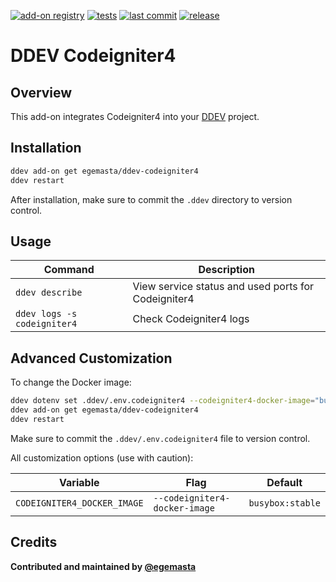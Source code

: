 [![add-on registry](https://img.shields.io/badge/DDEV-Add--on_Registry-blue)](https://addons.ddev.com)
[![tests](https://github.com/egemasta/ddev-codeigniter4/actions/workflows/tests.yml/badge.svg?branch=main)](https://github.com/egemasta/ddev-codeigniter4/actions/workflows/tests.yml?query=branch%3Amain)
[![last commit](https://img.shields.io/github/last-commit/egemasta/ddev-codeigniter4)](https://github.com/egemasta/ddev-codeigniter4/commits)
[![release](https://img.shields.io/github/v/release/egemasta/ddev-codeigniter4)](https://github.com/egemasta/ddev-codeigniter4/releases/latest)

# DDEV Codeigniter4

## Overview

This add-on integrates Codeigniter4 into your [DDEV](https://ddev.com/) project.

## Installation

```bash
ddev add-on get egemasta/ddev-codeigniter4
ddev restart
```

After installation, make sure to commit the `.ddev` directory to version control.

## Usage

| Command | Description |
| ------- | ----------- |
| `ddev describe` | View service status and used ports for Codeigniter4 |
| `ddev logs -s codeigniter4` | Check Codeigniter4 logs |

## Advanced Customization

To change the Docker image:

```bash
ddev dotenv set .ddev/.env.codeigniter4 --codeigniter4-docker-image="busybox:stable"
ddev add-on get egemasta/ddev-codeigniter4
ddev restart
```

Make sure to commit the `.ddev/.env.codeigniter4` file to version control.

All customization options (use with caution):

| Variable | Flag | Default |
| -------- | ---- | ------- |
| `CODEIGNITER4_DOCKER_IMAGE` | `--codeigniter4-docker-image` | `busybox:stable` |

## Credits

**Contributed and maintained by [@egemasta](https://github.com/egemasta)**
